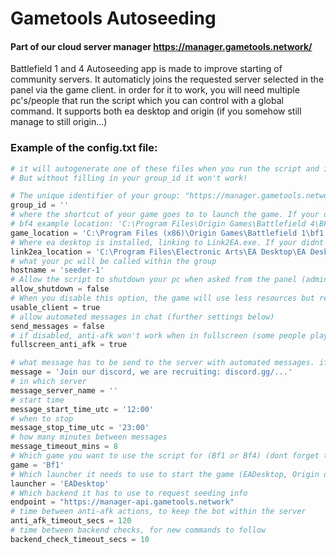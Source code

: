 # Gametools Autoseeding

#### Part of our cloud server manager https://manager.gametools.network/

Battlefield 1 and 4 Autoseeding app is made to improve starting of community servers.
It automaticly joins the requested server selected in the panel via the game client.
in order for it to work, you will need multiple pc's/people that run the script which you can control with a global command.
It supports both ea desktop and origin (if you somehow still manage to still origin...)

### Example of the config.txt file:

```py
# it will autogenerate one of these files when you run the script and it doesn't exist already.
# But without filling in your group_id it won't work!

# The unique identifier of your group: "https://manager.gametools.network/group/{group_id}"
group_id = ''
# where the shortcut of your game goes to to launch the game. If your didnt change when setting up the game, the defaults will be fine.
# bf4 example location: 'C:\Program Files\Origin Games\Battlefield 4\BFLauncher_x86.exe'
game_location = 'C:\Program Files (x86)\Origin Games\Battlefield 1\bf1.exe'
# Where ea desktop is installed, linking to Link2EA.exe. If your didnt change when setting up ea desktop, the defaults will be fine.
link2ea_location = 'C:\Program Files\Electronic Arts\EA Desktop\EA Desktop\Link2EA.exe'
# what your pc will be called within the group
hostname = 'seeder-1'
# Allow the script to shutdown your pc when asked from the panel (administrator rights needed)
allow_shutdown = false
# When you disable this option, the game will use less resources but renders nothing (doesn't change your ingame settings, only affects the script)
usable_client = true
# allow automated messages in chat (further settings below)
send_messages = false
# if disabled, anti-afk won't work when in fullscreen (some people play with the script still running, this stops the script from minimizing the game when fullscreen is detected)
fullscreen_anti_afk = true

# what message has to be send to the server with automated messages. if you want multiple messages, seperate them with ";"
message = 'Join our discord, we are recruiting: discord.gg/...'
# in which server
message_server_name = ''
# start time
message_start_time_utc = '12:00'
# when to stop
message_stop_time_utc = '23:00'
# how many minutes between messages
message_timeout_mins = 8
# Which game you want to use the script for (Bf1 or Bf4) (dont forget the Capital B in the game name)
game = 'Bf1'
# Which launcher it needs to use to start the game (EADesktop, Origin or Steam) (dont forget the Capital in the launcher name)
launcher = 'EADesktop'
# Which backend it has to use to request seeding info
endpoint = "https://manager-api.gametools.network"
# time between anti-afk actions, to keep the bot within the server
anti_afk_timeout_secs = 120
# time between backend checks, for new commands to follow
backend_check_timeout_secs = 10
```
